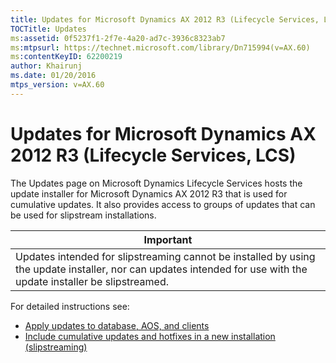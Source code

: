 ```yaml
---
title: Updates for Microsoft Dynamics AX 2012 R3 (Lifecycle Services, LCS)
TOCTitle: Updates
ms:assetid: 0f5237f1-2f7e-4a20-ad7c-3936c8323ab7
ms:mtpsurl: https://technet.microsoft.com/library/Dn715994(v=AX.60)
ms:contentKeyID: 62200219
author: Khairunj
ms.date: 01/20/2016
mtps_version: v=AX.60
---
```


# Updates for Microsoft Dynamics AX 2012 R3 (Lifecycle Services, LCS) 
The Updates page on Microsoft Dynamics Lifecycle Services hosts the update installer for Microsoft Dynamics AX 2012 R3 that is used for cumulative updates. It also provides access to groups of updates that can be used for slipstream installations.

| **Important**                                                                                                                                                     |
|-------------------------------------------------------------------------------------------------------------------------------------------------------------------|
| Updates intended for slipstreaming cannot be installed by using the update installer, nor can updates intended for use with the update installer be slipstreamed. |

For detailed instructions see:
-   [Apply updates to database, AOS, and clients](https://technet.microsoft.com/library/5aa25046-422c-4bb7-8fae-5901b3bd426c(AX.60).aspx)
-   [Include cumulative updates and hotfixes in a new installation (slipstreaming)](https://technet.microsoft.com/library/bda5bb5d-78a2-491d-b2e4-713f1ef08a20(AX.60).aspx)




